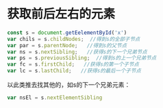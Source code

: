 # 获取前后左右的元素

```js
const s = document.getEelementById('x')
var chils = s.childNodes;  //得到s的全部子节点
var par = s.parentNode;   //得到s的父节点
var ns = s.nextSibling;   //获得s的下一个兄弟节点
var ps = s.previousSibling;  //得到s的上一个兄弟节点
var fc = s.firstChild;   //获得s的第一个子节点
var lc = s.lastChild;   //获得s的最后一个子节点
```

以此类推去找其他的，如s的下一个兄弟元素：

```js
var nsEl = s.nextElementSibling
```
